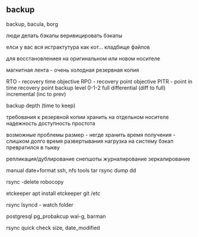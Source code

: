 ## backup
backup, bacula, borg

люди
  делать бэкапы
  веривицировать бэкапы

елси у вас вся истрактутура как кот...
кладбище файлов

для восстановлениея на оригинальном или новом носителе

магнитная лента - очень холодная резервная копия

RTO - recovery time objective
RPO - recovery point objective
PITR - point in time recovery point
backup level 0-1-2
  full 
  differential (diff to full) 
  incremental (inc to prev)
  
backup depth (time to keep)
 
требования к резервной копии
  хранить на отдельном носителе
  надежность
  доступность
  простота

возможные проблемы
  размер - негде хранить
  время получения - слишком долго
  время развертывания
  нагрузка на систему
  бэкап превратился в тыкву

репликация/дублирование
снепшоты
журналирование
зеркалирование

manual
  date+format
  ssh, nfs
  tools
    tar
    rsync
    dump
    dd
    
rsync -delete
robocopy

etckeeper
  apt install etckeeper
  git /etc


rsync
  lsyncd - watch folder

postgresql
  pg_probakcup wal-g, barman

rsync
  quick check
    size, date_modified

